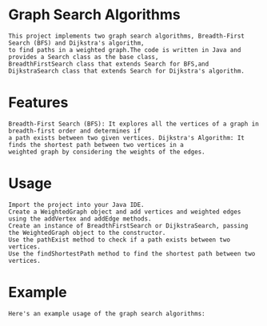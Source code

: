 # Graph Search Algorithms
    This project implements two graph search algorithms, Breadth-First Search (BFS) and Dijkstra's algorithm, 
    to find paths in a weighted graph.The code is written in Java and provides a Search class as the base class,
    BreadthFirstSearch class that extends Search for BFS,and DijkstraSearch class that extends Search for Dijkstra's algorithm.

# Features
    Breadth-First Search (BFS): It explores all the vertices of a graph in breadth-first order and determines if 
    a path exists between two given vertices. Dijkstra's Algorithm: It finds the shortest path between two vertices in a 
    weighted graph by considering the weights of the edges.
# Usage
    Import the project into your Java IDE.
    Create a WeightedGraph object and add vertices and weighted edges using the addVertex and addEdge methods.
    Create an instance of BreadthFirstSearch or DijkstraSearch, passing the WeightedGraph object to the constructor.
    Use the pathExist method to check if a path exists between two vertices.
    Use the findShortestPath method to find the shortest path between two vertices.
# Example
    Here's an example usage of the graph search algorithms:
